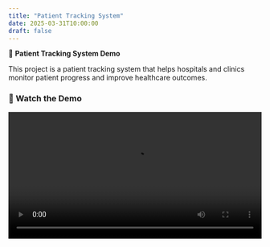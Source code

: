 ```yaml
---
title: "Patient Tracking System"
date: 2025-03-31T10:00:00
draft: false
---
```


🚀 **Patient Tracking System Demo**

This project is a patient tracking system that helps hospitals and clinics monitor patient progress and improve healthcare outcomes.

### 🎥 Watch the Demo
<video controls width="100%">
  <source src="https://aryabhanushali.github.io/aryabhanushali-blog/videos/PatientTracking.mp4" type="video/mp4">
  Your browser does not support the video tag.
</video>

